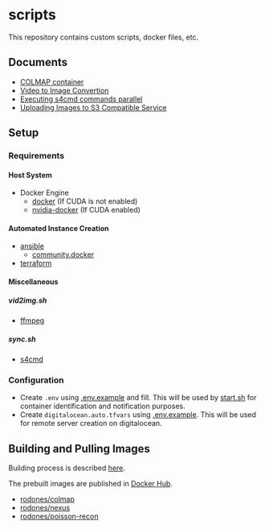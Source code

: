 # scripts

This repository contains custom scripts, docker files, etc. 

## Documents

- [COLMAP container](docs/container-colmap.md)
- [Video to Image Convertion](docs/converting-video-to-images.md)
- [Executing s4cmd commands parallel](docs/s4cmd-parallel-parallel-execution.md)
- [Uploading Images to S3 Compatible Service](docs/uploading-images.md)

## Setup

### Requirements

#### Host System
- Docker Engine
    - [docker](https://docs.docker.com/engine/install/ubuntu/) (If CUDA is not enabled)
    - [nvidia-docker](https://docs.nvidia.com/datacenter/cloud-native/container-toolkit/install-guide.html) (If CUDA enabled)

#### Automated Instance Creation
- [ansible](https://docs.ansible.com/ansible/latest/installation_guide/intro_installation.html?extIdCarryOver=true&sc_cid=701f2000001OH7YAAW)
    - [community.docker](https://docs.ansible.com/ansible/latest/collections/community/docker/index.html)
- [terraform](https://www.terraform.io/downloads)

#### Miscellaneous

##### vid2img.sh
- [ffmpeg](https://ffmpeg.org/download.html)

##### sync.sh
- [s4cmd](https://github.com/bloomreach/s4cmd)

### Configuration
- Create `.env` using [.env.example](./.env.example) and fill. This will be used by  [start.sh](./start.sh) for 
container identification and notification purposes.
- Create `digitalocean.auto.tfvars` using [.env.example](./terraform/digitalocean.auto.example.tfvars). This will be
used for remote server creation on digitalocean.  

## Building and Pulling Images

Building process is described [here](./docker). 

The prebuilt images are published in [Docker Hub](https://hub.docker.com/u/rodones).
- [rodones/colmap](https://hub.docker.com/r/rodones/colmap)
- [rodones/nexus](https://hub.docker.com/r/rodones/nexus)
- [rodones/poisson-recon](https://hub.docker.com/r/rodones/poisson-recon)
